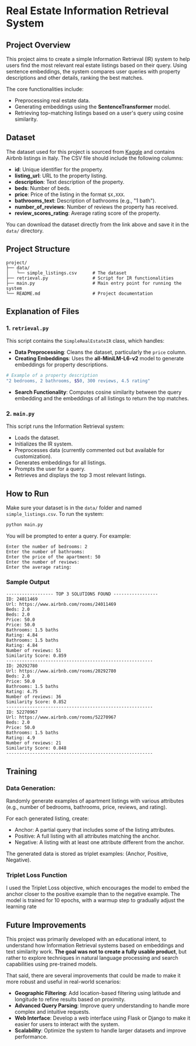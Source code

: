 # Real Estate Information Retrieval System

## Project Overview
This project aims to create a simple Information Retrieval (IR) system to help users find the most relevant real estate listings based on their query. Using sentence embeddings, the system compares user queries with property descriptions and other details, ranking the best matches.

The core functionalities include:
- Preprocessing real estate data.
- Generating embeddings using the **SentenceTransformer** model.
- Retrieving top-matching listings based on a user's query using cosine similarity.

## Dataset
The dataset used for this project is sourced from [Kaggle](https://www.kaggle.com/datasets/alessiocrisafulli/airbnb-italy) and contains Airbnb listings in Italy. The CSV file should include the following columns:
- **id**: Unique identifier for the property.
- **listing_url**: URL to the property listing.
- **description**: Text description of the property.
- **beds**: Number of beds.
- **price**: Price of the listing in the format `$X,XXX`.
- **bathrooms_text**: Description of bathrooms (e.g., "1 bath").
- **number_of_reviews**: Number of reviews the property has received.
- **review_scores_rating**: Average rating score of the property.
 
You can download the dataset directly from the link above and save it in the `data/` directory.

 
  
## Project Structure
```
project/
├── data/
│   └── simple_listings.csv      # The dataset
├── retrieval.py                 # Script for IR functionalities
├── main.py                      # Main entry point for running the system
└── README.md                    # Project documentation
```

## Explanation of Files

### 1. `retrieval.py`
This script contains the `SimpleRealEstateIR` class, which handles:
- **Data Preprocessing**: Cleans the dataset, particularly the `price` column.
- **Creating Embeddings**: Uses the **all-MiniLM-L6-v2** model to generate embeddings for property descriptions.
  
```bash
# Example of a property description
"2 bedrooms, 2 bathrooms, $50, 300 reviews, 4.5 rating"
```
- **Search Functionality**: Computes cosine similarity between the query embedding and the embeddings of all listings to return the top matches.

### 2. `main.py`
This script runs the Information Retrieval system:
- Loads the dataset.
- Initializes the IR system.
- Preprocesses data (currently commented out but available for customization).
- Generates embeddings for all listings.
- Prompts the user for a query.
- Retrieves and displays the top 3 most relevant listings.

## How to Run
Make sure your dataset is in the `data/` folder and named `simple_listings.csv`. To run the system:

```bash
python main.py
```

You will be prompted to enter a query. For example:
```
Enter the number of bedrooms: 2
Enter the number of bathrooms:
Enter the price of the apartment: 50
Enter the number of reviews:
Enter the average rating:
```

### Sample Output
```
------------------ TOP 3 SOLUTIONS FOUND -----------------
ID: 24011469
Url: https://www.airbnb.com/rooms/24011469
Beds: 2.0
Beds: 2.0
Price: 50.0
Price: 50.0
Bathrooms: 1.5 baths
Rating: 4.84
Bathrooms: 1.5 baths
Rating: 4.84
Number of reviews: 51
Similarity Score: 0.859
--------------------------------------------------------
ID: 20292780
Url: https://www.airbnb.com/rooms/20292780
Beds: 2.0
Price: 50.0
Bathrooms: 1.5 baths
Rating: 4.75
Number of reviews: 36
Similarity Score: 0.852
--------------------------------------------------------
ID: 52270967
Url: https://www.airbnb.com/rooms/52270967
Beds: 2.0
Price: 50.0
Bathrooms: 1.5 baths
Rating: 4.9
Number of reviews: 21
Similarity Score: 0.848
--------------------------------------------------------
```
## Training
### Data Generation:
Randomly generate examples of apartment listings with various attributes (e.g., number of bedrooms, bathrooms, price, reviews, and rating).

For each generated listing, create:

* Anchor: A partial query that includes some of the listing attributes.
* Positive: A full listing with all attributes matching the anchor.
* Negative: A listing with at least one attribute different from the anchor.

The generated data is stored as triplet examples: (Anchor, Positive, Negative).

### Triplet Loss Function
I used the Triplet Loss objective, which encourages the model to embed the anchor closer to the positive example than to the negative example. The model is trained for 10 epochs, with a warmup step to gradually adjust the learning rate

## Future Improvements
This project was primarily developed with an educational intent, to understand how Information Retrieval systems based on embeddings and text similarity work. **The goal was not to create a fully usable product**, but rather to explore techniques in natural language processing and search capabilities using pre-trained models.

That said, there are several improvements that could be made to make it more robust and useful in real-world scenarios:

- **Geographic Filtering**: Add location-based filtering using latitude and longitude to refine results based on proximity.
- **Advanced Query Parsing**: Improve query understanding to handle more complex and intuitive requests.
- **Web Interface**: Develop a web interface using Flask or Django to make it easier for users to interact with the system.
- **Scalability**: Optimize the system to handle larger datasets and improve performance.
  
